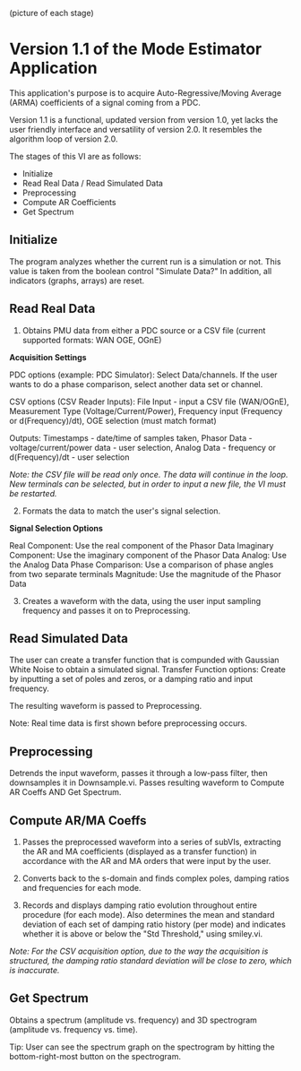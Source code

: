 (picture of each stage)

# Version 1.1 of the Mode Estimator Application

This application's purpose is to acquire Auto-Regressive/Moving Average (ARMA) coefficients of a signal coming from a PDC.

Version 1.1 is a functional, updated version from version 1.0, yet lacks the user friendly interface and versatility of version 2.0.
It resembles the algorithm loop of version 2.0.

The stages of this VI are as follows:

-    Initialize
-    Read Real Data / Read Simulated Data
-    Preprocessing
-    Compute AR Coefficients
-    Get Spectrum


## Initialize

The program analyzes whether the current run is a simulation or not. This value is taken from the boolean control "Simulate Data?"
In addition, all indicators (graphs, arrays) are reset.

## Read Real Data

1. Obtains PMU data from either a PDC source or a CSV file (current supported formats: WAN OGE, OGnE)

**Acquisition Settings**

PDC options (example: PDC Simulator): Select Data/channels. If the user wants to do a phase comparison, select another data set or 
channel.

CSV options (CSV Reader Inputs): File Input - input a CSV file (WAN/OGnE), Measurement Type (Voltage/Current/Power), Frequency input
(Frequency or d(Frequency)/dt), OGE selection (must match format)

Outputs: Timestamps - date/time of samples taken, Phasor Data - voltage/current/power data - user selection, Analog Data -
frequency or d(Frequency)/dt - user selection

*Note: the CSV file will be read only once. The data will continue in the loop. New terminals can be selected, but 
in order to input a new file, the VI must be restarted.*

2. Formats the data to match the user's signal selection.

**Signal Selection Options**

Real Component: Use the real component of the Phasor Data
Imaginary Component: Use the imaginary component of the Phasor Data
Analog: Use the Analog Data
Phase Comparison: Use a comparison of phase angles from two separate terminals
Magnitude: Use the magnitude of the Phasor Data


3. Creates a waveform with the data, using the user input sampling frequency and passes it on to Preprocessing.

## Read Simulated Data

The user can create a transfer function that is compunded with Gaussian White Noise to obtain a simulated signal.
Transfer Function options: Create by inputting a set of poles and zeros, or a damping ratio and input frequency.

The resulting waveform is passed to Preprocessing.

Note: Real time data is first shown before preprocessing occurs.
## Preprocessing

Detrends the input waveform, passes it through a low-pass filter, then downsamples it in Downsample.vi. Passes resulting waveform
to Compute AR Coeffs AND Get Spectrum.

## Compute AR/MA Coeffs

1. Passes the preprocessed waveform into a series of subVIs, extracting the AR and MA coefficients (displayed as a transfer function) in accordance with the AR and MA orders that were input by the user.

2. Converts back to the s-domain and finds complex poles, damping ratios and frequencies for each mode.

3. Records and displays damping ratio evolution throughout entire procedure (for each mode). Also determines the mean and standard deviation of each set of damping ratio history (per mode) and indicates whether it is above or below the "Std Threshold," using smiley.vi.

*Note: For the CSV acquisition option, due to the way the acquisition is structured, the damping ratio standard deviation will be close
to zero, which is inaccurate.*

## Get Spectrum

Obtains a spectrum (amplitude vs. frequency) and 3D spectrogram (amplitude vs. frequency vs. time).

Tip: User can see the spectrum graph on the spectrogram by hitting the bottom-right-most button on the spectrogram.


